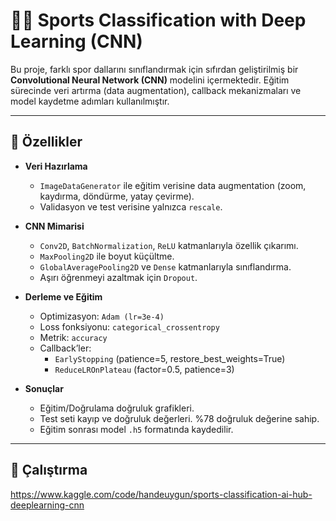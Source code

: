 # 🏋️‍♂️ Sports Classification with Deep Learning (CNN)

Bu proje, farklı spor dallarını sınıflandırmak için sıfırdan geliştirilmiş bir **Convolutional Neural Network (CNN)** modelini içermektedir. Eğitim sürecinde veri artırma (data augmentation), callback mekanizmaları ve model kaydetme adımları kullanılmıştır.  

---

## 📌 Özellikler

- **Veri Hazırlama**
  - `ImageDataGenerator` ile eğitim verisine data augmentation (zoom, kaydırma, döndürme, yatay çevirme).
  - Validasyon ve test verisine yalnızca `rescale`.

- **CNN Mimarisi**
  - `Conv2D`, `BatchNormalization`, `ReLU` katmanlarıyla özellik çıkarımı.
  - `MaxPooling2D` ile boyut küçültme.
  - `GlobalAveragePooling2D` ve `Dense` katmanlarıyla sınıflandırma.
  - Aşırı öğrenmeyi azaltmak için `Dropout`.

- **Derleme ve Eğitim**
  - Optimizasyon: `Adam (lr=3e-4)`
  - Loss fonksiyonu: `categorical_crossentropy`
  - Metrik: `accuracy`
  - Callback’ler:
    - `EarlyStopping` (patience=5, restore_best_weights=True)
    - `ReduceLROnPlateau` (factor=0.5, patience=3)

- **Sonuçlar**
  - Eğitim/Doğrulama doğruluk grafikleri.
  - Test seti kayıp ve doğruluk değerleri. %78 doğruluk değerine sahip.
  - Eğitim sonrası model `.h5` formatında kaydedilir.

---

## 🚀 Çalıştırma

https://www.kaggle.com/code/handeuygun/sports-classification-ai-hub-deeplearning-cnn
